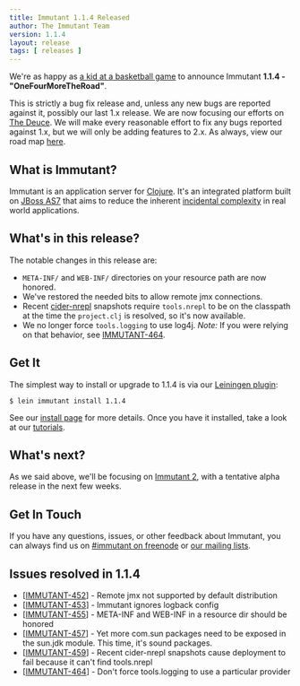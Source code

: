 ```yaml
---
title: Immutant 1.1.4 Released
author: The Immutant Team
version: 1.1.4
layout: release
tags: [ releases ]
---
```


We're as happy as
[a kid at a basketball game](https://www.youtube.com/watch?v=1uFU4D1pQqo)
to announce Immutant **1.1.4 - "OneFourMoreTheRoad"**.

This is strictly a bug fix release and, unless any new bugs are
reported against it, possibly our last 1.x release. We are now
focusing our efforts on [The Deuce](/news/2014/04/02/the-deuce/). We will
make every reasonable effort to fix any bugs reported against 1.x, but
we will only be adding features to 2.x. As always, view our road map
[here](https://issues.jboss.org/browse/IMMUTANT).

## What is Immutant?

Immutant is an application server for
[Clojure](http://clojure.org). It's an integrated platform built on
[JBoss AS7](http://www.jboss.org/as7) that aims to reduce the inherent
[incidental complexity](http://en.wikipedia.org/wiki/Accidental_complexity)
in real world applications.

## What's in this release?

The notable changes in this release are:

* `META-INF/` and `WEB-INF/` directories on your resource path are now
  honored.
* We've restored the needed bits to allow remote jmx connections.
* Recent [cider-nrepl](https://github.com/clojure-emacs/cider-nrepl)
  snapshots require `tools.nrepl` to be on the classpath at the time
  the `project.clj` is resolved, so it's now available.
* We no longer force `tools.logging` to use log4j. *Note:* If you were
  relying on that behavior, see
  [IMMUTANT-464](https://issues.jboss.org/browse/IMMUTANT-464'>IMMUTANT-464).

## Get It

The simplest way to install or upgrade to 1.1.4 is via our
[Leiningen plugin](https://clojars.org/lein-immutant):

    $ lein immutant install 1.1.4

See our [install page](/install/) for more details. Once you have it
installed, take a look at our [tutorials](/tutorials/).

## What's next?

As we said above, we'll be focusing on
[Immutant 2](/news/2014/04/02/the-deuce/), with a tentative alpha
release in the next few weeks.

## Get In Touch

If you have any questions, issues, or other feedback about Immutant,
you can always find us on [#immutant on freenode](/community/) or
[our mailing lists](/community/mailing_lists).

## Issues resolved in 1.1.4

<ul>
<li>[<a href='https://issues.jboss.org/browse/IMMUTANT-452'>IMMUTANT-452</a>] -         Remote jmx not supported by default distribution</li>
<li>[<a href='https://issues.jboss.org/browse/IMMUTANT-453'>IMMUTANT-453</a>] -         Immutant ignores logback config</li>
<li>[<a href='https://issues.jboss.org/browse/IMMUTANT-455'>IMMUTANT-455</a>] -         META-INF and WEB-INF in a resource dir should be honored</li>
<li>[<a href='https://issues.jboss.org/browse/IMMUTANT-457'>IMMUTANT-457</a>] -         Yet more com.sun packages need to be exposed in the sun.jdk module. This time, it&#39;s sound packages.</li>
<li>[<a href='https://issues.jboss.org/browse/IMMUTANT-459'>IMMUTANT-459</a>] -         Recent cider-nrepl snapshots cause deployment to fail because it can&#39;t find tools.nrepl</li>
<li>[<a href='https://issues.jboss.org/browse/IMMUTANT-464'>IMMUTANT-464</a>] -         Don&#39;t force tools.logging to use a particular provider</li>
</ul>
